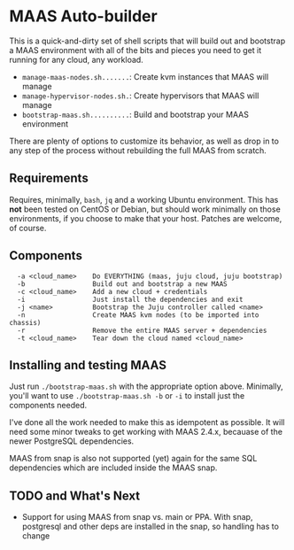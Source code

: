 # MAAS Auto-builder

This is a quick-and-dirty set of shell scripts that will build out and
bootstrap a MAAS environment with all of the bits and pieces you need to get
it running for any cloud, any workload.

* `manage-maas-nodes.sh.......`: Create kvm instances that MAAS will manage
* `manage-hypervisor-nodes.sh.`: Create hypervisors that MAAS will manage
* `bootstrap-maas.sh..........`: Build and bootstrap your MAAS environment

There are plenty of options to customize its behavior, as well as drop in to
any step of the process without rebuilding the full MAAS from scratch.

## Requirements

Requires, minimally, `bash`, `jq` and a working Ubuntu environment.  This
has **not** been tested on CentOS or Debian, but should work minimally on
those environments, if you choose to make that your host.  Patches are
welcome, of course.

## Components

```
  -a <cloud_name>    Do EVERYTHING (maas, juju cloud, juju bootstrap)
  -b                 Build out and bootstrap a new MAAS
  -c <cloud_name>    Add a new cloud + credentials
  -i                 Just install the dependencies and exit
  -j <name>          Bootstrap the Juju controller called <name>
  -n                 Create MAAS kvm nodes (to be imported into chassis)
  -r                 Remove the entire MAAS server + dependencies
  -t <cloud_name>    Tear down the cloud named <cloud_name>
```

## Installing and testing MAAS 

Just run `./bootstrap-maas.sh` with the appropriate option above.
Minimally, you'll want to use `./bootstrap-maas.sh -b` or `-i` to install
just the components needed.

I've done all the work needed to make this as idempotent as possible.  It
will need some minor tweaks to get working with MAAS 2.4.x, becauase of the
newer PostgreSQL dependencies.

MAAS from snap is also not supported (yet) again for the same SQL
dependencies which are included inside the MAAS snap.

## TODO and What's Next

* Support for using MAAS from snap vs.  main or PPA.  With snap, postgresql
  and other deps are installed in the snap, so handling has to change

